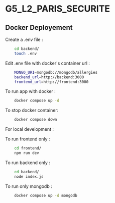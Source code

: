 # G5_L2_PARIS_SECURITE

## Docker Deployement

Create a .env file : 

```bash
    cd backend/
    touch .env
```

Edit .env file with docker's container url : 
```bash
    MONGO_URI=mongodb://mongodb/allergies
    backend_url=http://backend:3000
    frontend_url=http://frontend:3000
```

To run app with docker :

```bash
    docker compose up -d
```

To stop docker container:

```bash
    docker compose down
```

For local development :

To run frontend only :
```bash
    cd frontend/
    npm run dev
```

To run backend only :
```bash 
    cd backend/
    node index.js
```

To run only mongodb : 
```bash
    docker compose up -d mongodb
```
